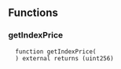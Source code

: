 



## Functions
### getIndexPrice
```solidity
  function getIndexPrice(
  ) external returns (uint256)
```






